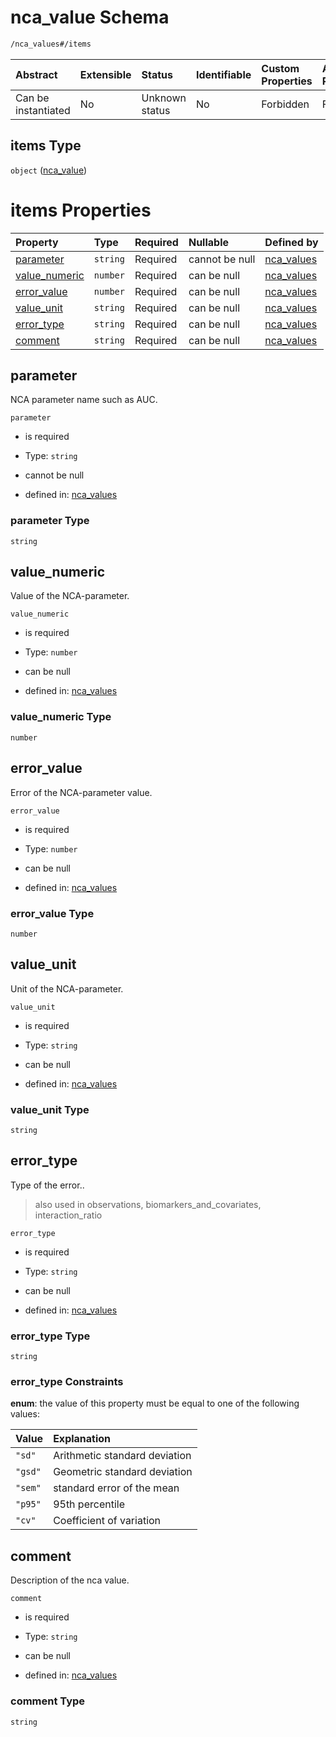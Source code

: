 # nca\_value Schema

```txt
/nca_values#/items
```



| Abstract            | Extensible | Status         | Identifiable | Custom Properties | Additional Properties | Access Restrictions | Defined In                                                                           |
| :------------------ | :--------- | :------------- | :----------- | :---------------- | :-------------------- | :------------------ | :----------------------------------------------------------------------------------- |
| Can be instantiated | No         | Unknown status | No           | Forbidden         | Forbidden             | none                | [nca\_values.schema.json\*](../../out/nca_values.schema.json "open original schema") |

## items Type

`object` ([nca\_value](nca_values-nca_value.md))

# items Properties

| Property                         | Type     | Required | Nullable       | Defined by                                                                                                    |
| :------------------------------- | :------- | :------- | :------------- | :------------------------------------------------------------------------------------------------------------ |
| [parameter](#parameter)          | `string` | Required | cannot be null | [nca\_values](nca_values-nca_value-properties-parameter.md "/nca_values#/items/properties/parameter")         |
| [value\_numeric](#value_numeric) | `number` | Required | can be null    | [nca\_values](nca_values-nca_value-properties-value_numeric.md "/nca_values#/items/properties/value_numeric") |
| [error\_value](#error_value)     | `number` | Required | can be null    | [nca\_values](nca_values-nca_value-properties-error_value.md "/nca_values#/items/properties/error_value")     |
| [value\_unit](#value_unit)       | `string` | Required | can be null    | [nca\_values](nca_values-nca_value-properties-value_unit.md "/nca_values#/items/properties/value_unit")       |
| [error\_type](#error_type)       | `string` | Required | can be null    | [nca\_values](nca_values-nca_value-properties-error_type.md "/nca_values#/items/properties/error_type")       |
| [comment](#comment)              | `string` | Required | can be null    | [nca\_values](nca_values-nca_value-properties-comment.md "/nca_values#/items/properties/comment")             |

## parameter

NCA parameter name such as AUC.

`parameter`

*   is required

*   Type: `string`

*   cannot be null

*   defined in: [nca\_values](nca_values-nca_value-properties-parameter.md "/nca_values#/items/properties/parameter")

### parameter Type

`string`

## value\_numeric

Value of the NCA-parameter.

`value_numeric`

*   is required

*   Type: `number`

*   can be null

*   defined in: [nca\_values](nca_values-nca_value-properties-value_numeric.md "/nca_values#/items/properties/value_numeric")

### value\_numeric Type

`number`

## error\_value

Error of the NCA-parameter value.

`error_value`

*   is required

*   Type: `number`

*   can be null

*   defined in: [nca\_values](nca_values-nca_value-properties-error_value.md "/nca_values#/items/properties/error_value")

### error\_value Type

`number`

## value\_unit

Unit of the NCA-parameter.

`value_unit`

*   is required

*   Type: `string`

*   can be null

*   defined in: [nca\_values](nca_values-nca_value-properties-value_unit.md "/nca_values#/items/properties/value_unit")

### value\_unit Type

`string`

## error\_type

Type of the error..

> also used in observations, biomarkers\_and\_covariates, interaction\_ratio

`error_type`

*   is required

*   Type: `string`

*   can be null

*   defined in: [nca\_values](nca_values-nca_value-properties-error_type.md "/nca_values#/items/properties/error_type")

### error\_type Type

`string`

### error\_type Constraints

**enum**: the value of this property must be equal to one of the following values:

| Value   | Explanation                   |
| :------ | :---------------------------- |
| `"sd"`  | Arithmetic standard deviation |
| `"gsd"` | Geometric standard deviation  |
| `"sem"` | standard error of the mean    |
| `"p95"` | 95th percentile               |
| `"cv"`  | Coefficient of variation      |

## comment

Description of the nca value.

`comment`

*   is required

*   Type: `string`

*   can be null

*   defined in: [nca\_values](nca_values-nca_value-properties-comment.md "/nca_values#/items/properties/comment")

### comment Type

`string`

